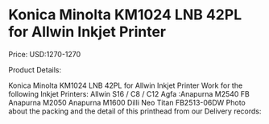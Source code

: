 # Konica Minolta KM1024 LNB 42PL for Allwin Inkjet Printer

Price: USD:1270-1270

Product Details:

Konica Minolta KM1024 LNB 42PL for Allwin Inkjet Printer
Work for the following Inkjet Printers:
Allwin S16 / C8 / C12
Agfa :Anapurna M2540 FB Anapurna M2050 Anapurna M1600
Dilli Neo Titan FB2513-06DW
Photo about the packing and the detail of this printhead from our Delivery records: